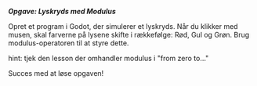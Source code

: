 ***Opgave: Lyskryds med Modulus***

Opret et program i Godot, der simulerer et lyskryds. Når du klikker med musen, skal farverne på lysene skifte i rækkefølge: Rød, Gul og Grøn. Brug modulus-operatoren til at styre dette.

hint: tjek den lesson der omhandler modulus i "from zero to..." 

Succes med at løse opgaven!